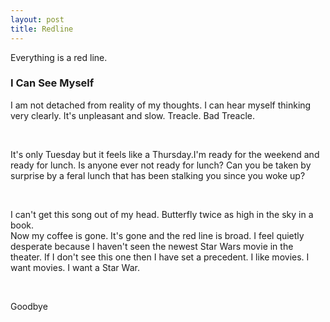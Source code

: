 ```yaml
---
layout: post
title: Redline
---
```


Everything is a red line.

### I Can See Myself

I am not detached from reality of my thoughts.
I can hear myself thinking very clearly. 
It's unpleasant and slow.
Treacle. Bad Treacle.

<br>

It's only Tuesday but it feels like a Thursday.I'm ready for the weekend and ready for lunch.
Is anyone ever not ready for lunch? 
Can you be taken by surprise by a feral lunch that has been stalking you since you woke up?

<br>

I can't get this song out of my head. Butterfly twice as high in the sky in a book.  
Now my coffee is gone. It's gone and the red line is broad.
I feel quietly desperate because I haven't seen the newest Star Wars movie in the theater.
If I don't see this one then I have set a precedent. I like movies. I want movies. I want a Star War.

<br>

Goodbye
